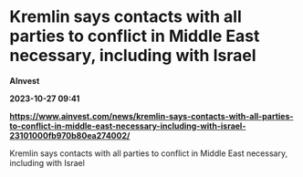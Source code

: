 # Kremlin says contacts with all parties to conflict in Middle East necessary, including with Israel
**AInvest**

**2023-10-27 09:41**

**https://www.ainvest.com/news/kremlin-says-contacts-with-all-parties-to-conflict-in-middle-east-necessary-including-with-israel-23101000fb970b80ea274002/**

Kremlin says contacts with all parties to conflict in Middle East necessary, including with Israel